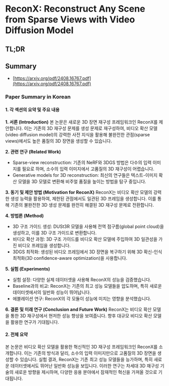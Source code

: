 # ReconX: Reconstruct Any Scene from Sparse Views with Video Diffusion Model
## TL;DR
## Summary
- [https://arxiv.org/pdf/2408.16767.pdf](https://arxiv.org/pdf/2408.16767.pdf)

### Paper Summary in Korean

#### 1. 각 섹션의 요약 및 주요 내용

**1. 서론 (Introduction)**
본 논문은 새로운 3D 장면 재구성 프레임워크인 ReconX를 제안합니다. 이는 기존의 3D 재구성 문제를 생성 문제로 재구성하여, 비디오 확산 모델(video diffusion model)의 강력한 사전 지식을 활용해 불완전한 관점(sparse views)에서도 높은 품질의 3D 장면을 생성할 수 있습니다.

**2. 관련 연구 (Related Work)**
- Sparse-view reconstruction: 기존의 NeRF와 3DGS 방법은 다수의 입력 이미지를 필요로 하며, 소수의 입력 이미지에서 고품질의 3D 재구성이 어렵습니다.
- Generative models for 3D reconstruction: 최신의 연구들은 텍스트-이미지 확산 모델을 3D 모델로 변환해 비주얼 품질을 높이는 방법을 탐구 중입니다.

**3. 동기 및 제안 방법 (Motivation for ReconX)**
ReconX는 비디오 확산 모델의 강력한 생성 능력을 활용하여, 제한된 관점에서도 일관된 3D 프레임을 생성합니다. 이를 통해 기존의 불완전한 3D 생성 문제를 완전히 해결된 3D 재구성 문제로 전환합니다.

**4. 방법론 (Method)**
- 3D 구조 가이드 생성: DUSt3R 모델을 사용해 전역 점구름(global point cloud)을 생성하고, 이를 3D 구조 가이드로 변환합니다.
- 비디오 확산 과정: 3D 구조 가이드를 비디오 확산 모델에 주입하여 3D 일관성을 가진 비디오 프레임을 생성합니다.
- 3DGS 최적화: 생성된 비디오 프레임에서 3D 장면을 복구하기 위해 3D 확신-인식 최적화(3D confidence-aware optimization)을 사용합니다.

**5. 실험 (Experiments)**
- 실험 설정: 다양한 실제 데이터셋을 사용해 ReconX의 성능을 검증했습니다.
- Baseline과의 비교: ReconX는 기존의 최고 성능 모델들을 압도하며, 특히 새로운 데이터셋에서의 일반화 성능이 뛰어납니다.
- 에블레이션 연구: ReconX의 각 모듈이 성능에 미치는 영향을 분석했습니다.

**6. 결론 및 미래 연구 (Conclusion and Future Work)**
ReconX는 비디오 확산 모델을 통한 3D 재구성에서 현저한 성능 향상을 보여줍니다. 향후 대규모 비디오 확산 모델을 활용한 연구가 기대됩니다.

#### 2. 전체 요약

본 논문은 비디오 확산 모델을 활용한 혁신적인 3D 재구성 프레임워크인 ReconX를 소개합니다. 이는 기존의 방식과 달리, 소수의 입력 이미지만으로 고품질의 3D 장면을 생성할 수 있습니다. 실험 결과, ReconX는 기존 최고 성능 모델들을 능가하며, 특히 새로운 데이터셋에서도 뛰어난 일반화 성능을 보입니다. 이러한 연구는 차세대 3D 재구성 기술의 새로운 방향을 제시하며, 다양한 응용 분야에서 잠재적인 혁신을 가져올 것으로 기대됩니다.